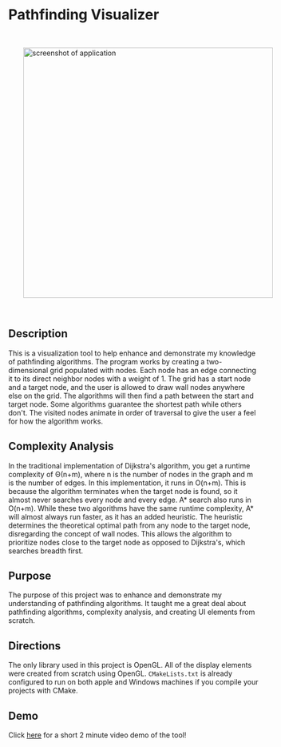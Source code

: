 # Pathfinding Visualizer

<img alt="screenshot of application" src="https://srodgers.w3.uvm.edu/cs120/pathfinding-images/sc2.png" style="width: 500px; margin: 30px;">

## Description
This is a visualization tool to help enhance and demonstrate my knowledge of pathfinding algorithms. The program works by creating a
two-dimensional grid populated with nodes. Each node has an edge connecting it to its
direct neighbor nodes with a weight of 1. The grid has a start node and a target node, and the user is allowed to draw
wall nodes anywhere else on the grid. The algorithms will then find a path between the start and 
target node. Some algorithms guarantee the shortest path while others don't. The visited nodes animate in order of traversal to give
the user a feel for how the algorithm works. 

## Complexity Analysis
In the traditional implementation of Dijkstra's algorithm, you get a runtime complexity of Θ(n+m), where n is the number of nodes in the 
graph and m is the number of edges. In this implementation, it runs in O(n+m). This is because the algorithm terminates when the target node
is found, so it almost never searches every node and every edge. A* search also runs in O(n+m). While these two algorithms have the same
runtime complexity, A* will almost always run faster, as it has an added heuristic. The heuristic determines the theoretical optimal path from
any node to the target node, disregarding the concept of wall nodes. This allows the algorithm to prioritize nodes close to the target node as opposed
to Dijkstra's, which searches breadth first.

## Purpose
The purpose of this project was to enhance and demonstrate my understanding of pathfinding algorithms. It taught me a great deal about
pathfinding algorithms, complexity analysis, and creating UI elements from scratch.

## Directions
The only library used in this project is OpenGL. All of the display elements were created from scratch using OpenGL. `CMakeLists.txt`
is already configured to run on both apple and Windows machines if you compile your projects with CMake.

## Demo
<p> Click <a href="https://youtu.be/NpZ87BABE80" target="_blank">here</a> for a short 2 minute video demo of the tool! </p>

